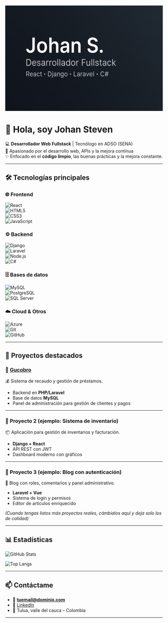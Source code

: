 <!-- Banner -->
![Banner](./banner.png)

# 👋 Hola, soy Johan Steven  

💻 **Desarrollador Web Fullstack** | Tecnólogo en ADSO (SENA)  
🚀 Apasionado por el desarrollo web, APIs y la mejora continua  
✨ Enfocado en el **código limpio**, las buenas prácticas y la mejora constante.  

---

## 🛠️ Tecnologías principales  

### 🌐 Frontend  
![React](https://img.shields.io/badge/React-20232A?style=for-the-badge&logo=react&logoColor=61DAFB)  
![HTML5](https://img.shields.io/badge/HTML5-E34F26?style=for-the-badge&logo=html5&logoColor=white)  
![CSS3](https://img.shields.io/badge/CSS3-1572B6?style=for-the-badge&logo=css3&logoColor=white)  
![JavaScript](https://img.shields.io/badge/JavaScript-F7DF1E?style=for-the-badge&logo=javascript&logoColor=black)  

### ⚙️ Backend  
![Django](https://img.shields.io/badge/Django-092E20?style=for-the-badge&logo=django&logoColor=white)  
![Laravel](https://img.shields.io/badge/Laravel-FF2D20?style=for-the-badge&logo=laravel&logoColor=white)  
![Node.js](https://img.shields.io/badge/Node.js-43853D?style=for-the-badge&logo=node.js&logoColor=white)  
![C#](https://img.shields.io/badge/C%23-239120?style=for-the-badge&logo=c-sharp&logoColor=white)  

### 🗄️ Bases de datos  
![MySQL](https://img.shields.io/badge/MySQL-005C84?style=for-the-badge&logo=mysql&logoColor=white)  
![PostgreSQL](https://img.shields.io/badge/PostgreSQL-316192?style=for-the-badge&logo=postgresql&logoColor=white)  
![SQL Server](https://img.shields.io/badge/SQL%20Server-CC2927?style=for-the-badge&logo=microsoft-sql-server&logoColor=white)  

### ☁️ Cloud & Otros  
![Azure](https://img.shields.io/badge/Azure-0078D4?style=for-the-badge&logo=microsoftazure&logoColor=white)  
![Git](https://img.shields.io/badge/Git-F05032?style=for-the-badge&logo=git&logoColor=white)  
![GitHub](https://img.shields.io/badge/GitHub-100000?style=for-the-badge&logo=github&logoColor=white)  

---

## 📌 Proyectos destacados  

### 🔹 [Gucobro](https://github.com/johanprogramador/Gucobro)  
💰 Sistema de recaudo y gestión de préstamos.  
- Backend en **PHP/Laravel**  
- Base de datos **MySQL**  
- Panel de administración para gestión de clientes y pagos  

---

### 🔹 Proyecto 2 (ejemplo: Sistema de inventario)  
📦 Aplicación para gestión de inventarios y facturación.  
- **Django + React**  
- API REST con JWT  
- Dashboard moderno con gráficos  

---

### 🔹 Proyecto 3 (ejemplo: Blog con autenticación)  
📝 Blog con roles, comentarios y panel administrativo.  
- **Laravel + Vue**  
- Sistema de login y permisos  
- Editor de artículos enriquecido  

*(Cuando tengas listos más proyectos reales, cámbialos aquí y deja solo los de calidad)*  

---

## 📊 Estadísticas  

![GitHub Stats](https://github-readme-stats.vercel.app/api?username=johanprogramador&show_icons=true&theme=tokyonight)  

![Top Langs](https://github-readme-stats.vercel.app/api/top-langs/?username=johanprogramador&layout=compact&theme=tokyonight)  

---

## 📫 Contáctame  

- 📧 **tuemail@dominio.com**  
- 💼 [LinkedIn](https://www.linkedin.com/)  
- 📍 Tulua, valle del cauca – Colombia  

---

